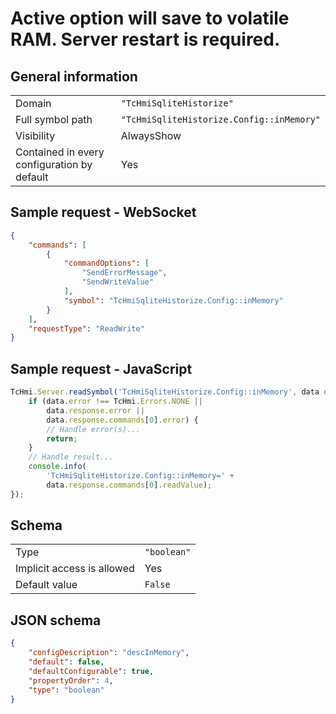 # Active option will save to volatile RAM. Server restart is required.

## General information

|  |  |
| - | - |
| Domain | `"TcHmiSqliteHistorize"` |
| Full symbol path | `"TcHmiSqliteHistorize.Config::inMemory"` |
| Visibility | AlwaysShow |
| Contained in every configuration by default | Yes |

## Sample request - WebSocket

```json
{
    "commands": [
        {
            "commandOptions": [
                "SendErrorMessage",
                "SendWriteValue"
            ],
            "symbol": "TcHmiSqliteHistorize.Config::inMemory"
        }
    ],
    "requestType": "ReadWrite"
}
```

## Sample request - JavaScript

```javascript
TcHmi.Server.readSymbol('TcHmiSqliteHistorize.Config::inMemory', data => {
    if (data.error !== TcHmi.Errors.NONE ||
        data.response.error ||
        data.response.commands[0].error) {
        // Handle error(s)...
        return;
    }
    // Handle result...
    console.info(
        'TcHmiSqliteHistorize.Config::inMemory=' +
        data.response.commands[0].readValue);
});
```

## Schema

|  |  |
| - | - |
| Type | `"boolean"` |
| Implicit access is allowed | Yes |
| Default value | `False` |

## JSON schema

```json
{
    "configDescription": "descInMemory",
    "default": false,
    "defaultConfigurable": true,
    "propertyOrder": 4,
    "type": "boolean"
}
```
